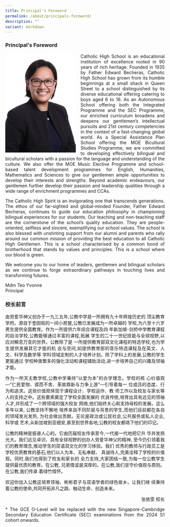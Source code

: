 ```yaml
---
title: Principal's Foreword
permalink: /about/principals-foreword/
description: ""
variant: markdown
---
```

### Principal's Foreword
<style>
p {text-align: justify;}
</style>
<img src="/images/Principal_1.jpg" style="width:223px;height:312px;margin-right:15px;" align="left"> 

Catholic High School is an educational institution of excellence rooted in 90 years of rich heritage. Founded in 1935 by Father Edward Becheras, Catholic High School has grown from its humble beginnings at a small shack in Queen Street to a school distinguished by its diverse educational offering catering to boys aged 6 to 16. As an Autonomous School offering both the Integrated Programme and the SEC Programme, our enriched curriculum broadens and deepens our gentlemen’s intellectual pursuits and 21st century competencies in the context of a fast-changing global world. As a Special Assistance Plan School offering the MOE Bicultural Studies Programme, we are committed to developing effectively bilingual and bicultural scholars with a passion for the language and understanding of the culture. We also offer the MOE Music Elective
Programme and school-based talent development programmes for English, Humanities, Mathematics and Sciences to give our gentlemen ample opportunities to develop their interests and strengths. Beyond academic endeavours, our gentlemen further develop their passion and leadership qualities through a wide range of enrichment programmes and CCAs.

The Catholic High Spirit is an invigorating one that transcends generations. The ethos of our far-sighted and global-minded Founder, Father Edward Becheras, continues to guide our education philosophy in championing bilingual experiences for our students. Our teaching and non-teaching staff are the cornerstone of the school’s quality education. They are people-oriented, selfless and sincere, exemplifying our school values. The school is also blessed with unstinting support from our alumni and parents who rally around our common mission of providing the best education to all Catholic High Gentlemen. This is a school characterised by a common bond of brotherhood that stands by values and principles. This is a school where our blood is green.

We welcome you to our home of leaders, gentlemen and bilingual scholars as we
continue to forge extraordinary pathways in touching lives and transforming futures.






Mdm Teo Yvonne<br>
Principal



### 校长前言

由劳爱华神父创办于一九三五年,公教中学是一所拥有九十年辉煌历史的
顶尖教育学府。源自于奎因街的一间小房屋,公教已发展成为一所卓越的
学校,为六至十六岁男生提供全面教育。作为一所提供六年综合课程及四
年新加坡-剑桥中学教育课程的自治学校,公教能够通过丰富的课程,拓展
学生的二十一世纪技能与全球视野,以应对瞬息万变的世界。公教除了是
一所提供教育部双文化课程的特选学校,也为学生提供发展其它才能的机
会与空间,如提供教育部的音乐特选课程及在英文、人文、科学及数学等
学科领域定制的人才培养计划。除了学科上的发展,公教的学生更能通过
学校种类繁多的强化活动和课程辅助活动,进一步培养自己的兴趣及领袖才能。

 

作为一所天主教学校,公教中学秉持“以爱为本”的办学理念。学校的核
心价值观—“仁民爱物、锲而不舍、革故鼎新与力争上游”—引导着每一
位成员的态度、行为和追求。这些价值观体现于课程设计、学校运作、教
师工作以及校友与家长等人的支持之中。这些要素奠定了学校全面发展的
优良传统,培育出具有远见的领袖人才,并形成了一个跨领域的强大校友
网络,他们始终关心和支持母校的发展。这么多年以来, 公教坚持不懈地
培养来自不同阶层与背景的学生,而他们目前都在各自的领域发光发热,
为社会做出贡献。无论是政治或公民社会,公共服务或私人企业,科学或
艺术,从新加坡到亚细安,甚至到世界各地,公教的校友都烙下他们的印记。

 

公教的精神是振奋人心的。它由历届校友传承至今,一代接一代地把它升
华并发扬光大。我们远见卓识、具有全球视野的创办人劳爱华神父的精神,
至今仍引领着我们的教育理念,推动学生的双语双文化的学习体验。我们
优秀的教师与行政员工是学校优质教育的基石,他们以人为本、无私奉献、
真诚待人,完美诠释了学校的价值观。同时,我们也得到了校友和家长的
全力支持,大家团结一致,为每一位公教学生提供最优质的教育。在公教,
兄弟情谊是深厚的。在公教,我们坚守价值观与原则。在公教,我们传承
着绿竹情怀。

 

欢迎你加入公教这培育领袖、彬彬君子与双语学者的绿色故乡。让我们继
续秉持着公教的使命,共同开拓非凡之路、触动生命、创造未来。

	
	
<p style="text-align: right;">张依雯 校长</p>

<p>* The GCE O-Level will be replaced with the new Singapore-Cambridge Secondary Education Certificate (SEC) examinations from the 2024 S1 cohort onwards.</p>
